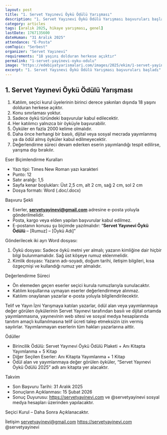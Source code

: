 ```yaml
---
layout: post
title: "1. Servet Yayınevi Öykü Ödülü Yarışması"
description: "1. Servet Yayınevi Öykü Ödülü Yarışması başvuruları başladı"
category: articles
tags: [aralık 2025, hikaye yarışması, genel]
lastDate: 1767135600
dateHuman: "31 Aralık 2025"
attendance: "E-Posta"
comTopic: "Serbest"
organizer: "Servet Yayınevi"
requirements: "18 yaşını dolduran herkese açıktır"
permalink: "1-servet-yayinevi-oyku-odulu"
image: "https://edebiyatyarismalari.com/images/2025/ekim/1-servet-yayinevi-oyku-odulu.webp"
excerpt: "1. Servet Yayınevi Öykü Ödülü Yarışması başvuruları başladı"
---
```


## 1. Servet Yayınevi Öykü Ödülü Yarışması

1. Katılım, seçici kurul üyelerinin birinci derece yakınları dışında 18 yaşını dolduran herkese açıktır. 
2. Konu sınırlaması yoktur.
3. Sadece öykü türündeki başvurular kabul edilecektir.
4. Her katılımcı yalnızca bir öyküyle başvurabilir.
5. Öyküler en fazla 2000 kelime olmalıdır.
6. Daha önce herhangi bir basılı, dijital veya sosyal mecrada yayımlanmış ya da ödül almış öyküler kabul edilmeyecektir.
7. Değerlendirme süreci devam ederken eserin yayımlandığı tespit edilirse, yarışma dışı bırakılır.

Eser Biçimlendirme Kuralları
- Yazı tipi: Times New Roman yazı karakteri
- Punto: 12
- Satır aralığı: 1,5
- Sayfa kenar boşlukları: Üst 2,5 cm, alt 2 cm, sağ 2 cm, sol 2 cm
- Dosya formatı: Word (.doc/.docx) 

Başvuru Şekli
- Eserler, **servetyayinevi@gmail.com** adresine e-posta yoluyla gönderilmelidir.
- Posta, kargo veya elden yapılan başvurular kabul edilmez.
- E-postanın konusu şu biçimde yazılmalıdır: “**Servet Yayınevi Öykü Ödülü** – [Rumuz] – [Öykü Adı]”

Gönderilecek iki ayrı Word dosyası:
1. Öykü dosyası: Sadece öykü metni yer almalı; yazarın kimliğine dair hiçbir bilgi bulunmamalıdır. Sağ üst köşeye rumuz eklenmelidir.
2. Kimlik dosyası: Yazarın adı-soyadı, doğum tarihi, iletişim bilgileri, kısa özgeçmişi ve kullandığı rumuz yer almalıdır.

Değerlendirme Süreci
- Ön elemeden geçen eserler seçici kurula rumuzlarıyla sunulacaktır.
- Katılım koşullarına uymayan eserler değerlendirmeye alınmaz.
- Katılımı onaylanan yazarlar e-posta yoluyla bilgilendirilecektir.

Telif ve Yayın İzni
Yarışmaya katılan yazarlar, ödül alan veya yayımlanmaya değer görülen öykülerinin Servet Yayınevi tarafından basılı ve dijital ortamda yayımlanmasına, yayınevinin web sitesi ve sosyal medya hesaplarında tanıtım amaçlı kullanılmasına telif ücreti talep etmeksizin izin vermiş sayılırlar.
Yayımlanmayan eserlerin tüm hakları yazarlarına aittir.

Ödüller
- Birincilik Ödülü: Servet Yayınevi Öykü Ödülü Plaketi + Anı Kitapta Yayımlanma + 5 Kitap
- Diğer Seçilen Eserler: Anı Kitapta Yayımlanma + 1 Kitap
- Ödül alan ve yayımlanmaya değer görülen öyküler, “Servet Yayınevi Öykü Ödülü 2025” adlı anı kitapta yer alacaktır.

Takvim
- Son Başvuru Tarihi: 31 Aralık 2025
- Sonuçların Açıklanması: 15 Şubat 2026
- Sonuç Duyurusu: https://servetyayinevi.com ve @servetyayinevi sosyal medya hesapları üzerinden yapılacaktır.

Seçici Kurul – Daha Sonra Açıklanacaktır.

İletişim
servetyayinevi@gmail.com
https://servetyayinevi.com
@servetyayinevi